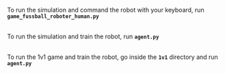 <p>To run the simulation and command the robot with your keyboard, run <strong><code>game_fussball_roboter_human.py</code></strong>

<br>To run the simulation and train the robot, run <strong><code>agent.py</code></strong>

<br>To run the 1v1 game and train the robot, go inside the <strong><code>1v1</code></strong> directory and run <strong><code>agent.py</code></strong></p>



